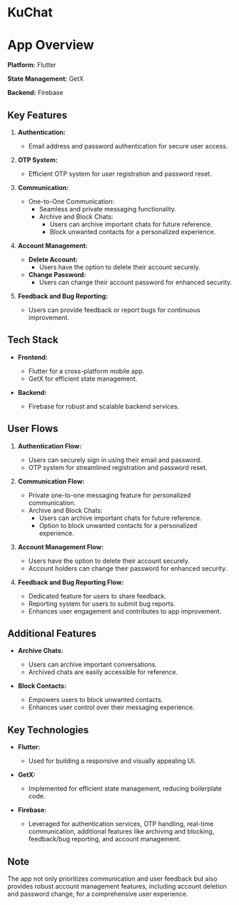 # KuChat

# App Overview

**Platform:** Flutter

**State Management:** GetX

**Backend:** Firebase

## Key Features

1. **Authentication:**
   - Email address and password authentication for secure user access.

2. **OTP System:**
   - Efficient OTP system for user registration and password reset.

3. **Communication:**
   - One-to-One Communication:
     - Seamless and private messaging functionality.
     - Archive and Block Chats:
       - Users can archive important chats for future reference.
       - Block unwanted contacts for a personalized experience.

4. **Account Management:**
   - **Delete Account:**
     - Users have the option to delete their account securely.
   - **Change Password:**
     - Users can change their account password for enhanced security.

5. **Feedback and Bug Reporting:**
   - Users can provide feedback or report bugs for continuous improvement.

## Tech Stack

- **Frontend:**
  - Flutter for a cross-platform mobile app.
  - GetX for efficient state management.

- **Backend:**
  - Firebase for robust and scalable backend services.

## User Flows

1. **Authentication Flow:**
   - Users can securely sign in using their email and password.
   - OTP system for streamlined registration and password reset.

2. **Communication Flow:**
   - Private one-to-one messaging feature for personalized communication.
   - Archive and Block Chats:
     - Users can archive important chats for future reference.
     - Option to block unwanted contacts for a personalized experience.

3. **Account Management Flow:**
   - Users have the option to delete their account securely.
   - Account holders can change their password for enhanced security.

4. **Feedback and Bug Reporting Flow:**
   - Dedicated feature for users to share feedback.
   - Reporting system for users to submit bug reports.
   - Enhances user engagement and contributes to app improvement.

## Additional Features

- **Archive Chats:**
  - Users can archive important conversations.
  - Archived chats are easily accessible for reference.

- **Block Contacts:**
  - Empowers users to block unwanted contacts.
  - Enhances user control over their messaging experience.

## Key Technologies

- **Flutter:**
  - Used for building a responsive and visually appealing UI.

- **GetX:**
  - Implemented for efficient state management, reducing boilerplate code.

- **Firebase:**
  - Leveraged for authentication services, OTP handling, real-time communication, additional features like archiving and blocking, feedback/bug reporting, and account management.

## Note
The app not only prioritizes communication and user feedback but also provides robust account management features, including account deletion and password change, for a comprehensive user experience.
